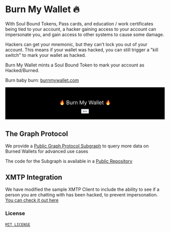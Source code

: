 # Burn My Wallet 🔥

With Soul Bound Tokens, Pass cards, and education / work certificates being tied to your account, a hacker gaining access to your account can impersonate you, and gain access to other systems to cause some damage.

Hackers can get your mnemonic, but they can't lock you out of your account. This means if your wallet was hacked, you can still trigger a "kill switch" to mark your wallet as hacked.

Burn My Wallet mints a Soul Bound Token to mark your account as Hacked/Burned.

Burn baby burn: [burnmywallet.com](https://burnmywallet.com/)

![preview image](preview.png)

## The Graph Protocol

We provide a [Public Graph Protocol Subgraph](https://thegraph.com/hosted-service/subgraph/nikitavr/burn-my-wallet-rinkeby ) to query more data on Burned Wallets for advanced use cases

The code for the Subgraph is available in a [Public Repository](https://github.com/NikitaVr/burnmywallet-graph)

## XMTP Integration

We have modified the sample XMTP Client to include the ability to see if a person you are chatting with has been hacked, to prevent impersonation. [You can check it out here](https://github.com/NikitaVr/example-chat-react-burn-my-wallet)

### License

[`MIT LICENSE`](/LICENSE)
